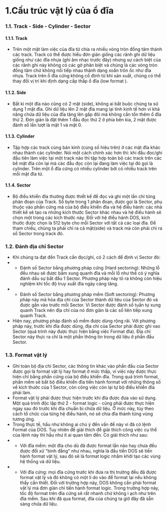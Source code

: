 # 1.Cấu trúc vật lý của ổ đĩa

### 1.1. Track - Side - Cylinder - Sector

#### 1.1.1. Track
- Trên một mặt làm việc của đĩa từ chia ra nhiều vòng tròn đồng tâm thành các track. Track có thể được hiểu đơn giản giống các rãnh ghi dữ liệu giống như các đĩa nhựa (ghi âm nhạc trước đây) nhưng sự cách biệt của các rãnh ghi này không có các gờ phân biệt và chúng là các vòng tròn đồng tâm chứ không nối tiếp nhau thành dạng xoắn trôn ốc như đĩa nhựa. Track trên ổ đĩa cứng không cố định từ khi sản xuất, chúng có thể thay đổi vị trí khi định dạng cấp thấp ổ đĩa (low format ).
#### 1.1.2. Side
- Bất kì một đĩa nào cũng có 2 mặt (side), không ai bắt buộc chúng ta sử dụng 1 mặt đĩa. Ghi dữ liệu lên 2 mặt đĩa mang lại tính kinh tế hơn vì khả năng chứa dữ liệu của đĩa tăng lên gấp đôi mà không cần tốn thêm ổ đĩa thứ 2. Đơn giản là đặt thêm 1 đầu đọc thứ 2 ở phía bên kia, 2 mặt được đánh số lần lượt là mặt 1 và mặt 0.
#### 1.1.3. Cylinder
- Tập hợp các track cùng bán kính (cùng số hiệu trên) ở các mặt đĩa khác nhau thành các cylinder. Nói một cách chính xác hơn thì: khi đầu đọc/ghi đầu tiên làm việc tại một track nào thì tập hợp toàn bộ các track trên các bề mặt đĩa còn lại mà các đầu đọc còn lại đang làm việc tại đó gọi là cylinder. Trên một ổ đĩa cứng có nhiều cylinder bởi có nhiều track trên mỗi mặt đĩa từ.
#### 1.1.4. Sector
- Bộ điều khiển đĩa thường được thiết kế để đọc và ghi một lần chỉ từng phân đoạn của Track. Số byte trong 1 phân đoạn, được gọi là Sector, phụ thuộc vào phần cứng mà của bộ điều khiển đĩa và hệ điều hành: các nhà thiết kế sẽ tạo ra những kích thước Sector khác nhau và hệ điều hành sẽ chọn một trong các kích thước này. Đối với hệ điều hành DOS, kích thước được chọn là 512 byte cho mỗi Sector với tất cả các loại đĩa. Để tham chiếu, chúng ta phải chỉ ra cả mặt(side) và track mà còn phải chỉ ra số Sector trong track đó.

### 1.2. Đánh địa chỉ Sector
- Khi chúng ta đạt đến Track cần đọc/ghi, có 2 cách để định vị Sector đó:
- - Đánh số Sector bằng phương pháp cứng (Hard sectoring): Những lỗ đều nhau sẽ được bấm xung quanh đĩa và mỗi lỗ như thế có ý nghĩa đánh dấu sự bắt đầu 1 Sector. Phương pháp này tỏ ra không còn hiệu nghiệm khi tốc độ truy xuất đĩa ngày càng tăng.
- - Đánh số Sector bằng phương pháp mềm (Soft sectoring): Phương pháp này mã hóa địa chỉ của Sector thành dữ liệu của Sector đó và được gắn vào trước mỗi Sector. Vì Sector được đánh số tuần tự xung quanh Track nên địa chỉ của nó đơn giản là các số liên tiếp xung quanh Track.
- Hiện nay, phương pháp đánh số mềm được dùng rộng rãi. Với phương pháp này, trước khi đĩa được dùng, địa chỉ của Sector phải được ghi vao Sector (quá trình này được thực hiện bằng việc Format đĩa). Địa chỉ Sector này thực ra chỉ là một phần thông tin trong dữ liệu ở phần đầu Sector.

### 1.3. Format vật lý
- Ghi toàn bộ địa chỉ Sector, các thông tin khác vào phần đầu của Sector được gọi là format vật lý hay format ở mức thấp, vì việc này được thực hiện chỉ bằng phần cứng của bộ điều khiển đĩa. Trong quá trình format, phần mềm sẽ bắt bộ điều khiển đĩa tiến hành format với những thông số về kích thước của 1 Sector, còn công việc còn lại tự bộ điều khiển đĩa phải làm.
- Format vật lý phải được thực hiện trước khi đĩa được đưa vào sử dụng. Một quá trình độc lập thứ 2 - format logic - cũng phải được thực hiện ngay sau đó trước khi đĩa chuẩn bị chứa dữ liệu. Ở mức này, tùy theo cách tổ chức của từng hệ điều hành, nó sẽ chia đĩa thành từng vùng tương ứng.
- Trong thực tế, hầu như không ai chú ý đến vấn đề này vì đã có lệnh Format của DOS. Tuy nhiên để giải thích để giải thích công việc cụ thể của lệnh này thì hầu như ít ai quan tâm đến. Có giải thích như sau:
- - Với đĩa mềm: một đĩa cho dù đã được format lần nào hay chưa đều được đối xử "bình đẳng" như nhau, nghĩa là đầu tiền DOS sẽ tiến hành format vật lý, sau đó sẽ là format logic nhằm khởi tạo các vùng hệ thống và dữ liệu.
- - Với đĩa cứng: mọi đĩa cứng trước khi đưa ra thị trường đều đã được format vật lý và đó không có một lí do vào để format lại nếu không thấy cần thiết. Đối với trường hợp này, DOS không cần phải format vât lý mà đơn giản chỉ tiến hành format logic. Trong trường hợp này, tốc độ format trên đĩa cứng sẽ rất nhanh chứ không ì ạch như trên đĩa mềm. Sau khi đã qua format, đĩa của chúng ta giờ đây đã sẵn sàng chứa dữ liệu.
